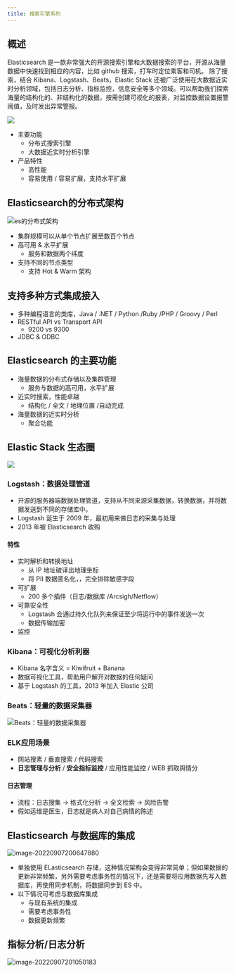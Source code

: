 ```yaml
---
title: 搜索引擎系列
---
```


## 概述

Elasticsearch 是一款非常强大的开源搜索引擎和大数据搜索的平台，开源从海量数据中快速找到相应的内容，比如 github 搜索，打车时定位乘客和司机。
除了搜索，结合 Kibana、Logstash、Beats，Elastic Stack
还被广泛使用在大数据近实时分析领域，包括日志分析、指标监控，信息安全等多个领域。可以帮助我们探索海量的结构化的、非结构化的数据，按需创建可视化的报表，对监控数据设置报警阈值，及时发出异常警报。

![](https://img.wkq.pub/hexo/image-20220907192958697.png)

* 主要功能
  * 分布式搜索引擎
  * 大数据近实时分析引擎
* 产品特性
  * 高性能
  * 容易使用 / 容易扩展，支持水平扩展

## Elasticsearch的分布式架构

![es的分布式架构](https://img.wkq.pub/hexo/image-20220907193719121.png)

* 集群规模可以从单个节点扩展至数百个节点
* 高可用 & 水平扩展
  * 服务和数据两个纬度
* 支持不同的节点类型
  * 支持 Hot & Warm 架构

## 支持多种方式集成接入

* 多种编程语言的类库，Java / .NET / Python /Ruby /PHP / Groovy / Perl
* RESTful API vs Transport API
  * 9200 vs  9300 
* JDBC & ODBC

## Elasticsearch 的主要功能

* 海量数据的分布式存储以及集群管理
  * 服务与数据的高可用，水平扩展
* 近实时搜索，性能卓越
  * 结构化 / 全文 / 地理位置 /自动完成
* 海量数据的近实时分析
  * 聚合功能

## Elastic Stack 生态圈

![](https://img.wkq.pub/hexo/elasticsearch生态圈.png)

### Logstash：数据处理管道

* 开源的服务器端数据处理管道，支持从不同来源采集数据，转换数据，并将数据发送到不同的存储库中。
* Logstash 诞生于 2009 年，最初用来做日志的采集与处理
* 2013 年被 Elasticsearch 收购

#### 特性

* 实时解析和转换地址
  * 从 IP 地址破译出地理坐标
  * 将 PII 数据匿名化，，完全排除敏感字段
* 可扩展
  * 200 多个插件（日志/数据库 /Arcsigh/Netflow）
* 可靠安全性
  * Logstash 会通过持久化队列来保证至少将运行中的事件发送一次
  * 数据传输加密
* 监控

### Kibana：可视化分析利器

* Kibana 名字含义 = Kiwifruit + Banana
* 数据可视化工具，帮助用户解开对数据的任何疑问
* 基于 Logstash 的工具，2013 年加入 Elastic 公司

### Beats：轻量的数据采集器

![Beats：轻量的数据采集器](https://img.wkq.pub/hexo/image-20220907195454672.png)

### ELK应用场景

* 网站搜素 / 垂直搜索 / 代码搜索
* **日志管理与分析** / **安全指标监控** / 应用性能监控 / WEB 抓取舆情分  

#### 日志管理

* 流程：日志搜集 → 格式化分析 → 全文检索 → 风险告警
* 假如运维是医生，日志就是病人对自己病情的陈述

## Elasticsearch 与数据库的集成

![image-20220907200647880](https://img.wkq.pub/hexo/image-20220907200647880.png)

* 单独使用 ELasticsearch 存储，这种情况架构会变得非常简单；但如果数据的更新非常频繁，另外需要考虑事务性的情况下，还是需要将应用数据先写入数据库，再使用同步机制，将数据同步到 ES 中。
* 以下情况可考虑与数据库集成
  * 与现有系统的集成
  * 需要考虑事务性
  * 数据更新频繁

## 指标分析/日志分析

![image-20220907201050183](https://img.wkq.pub/hexo/image-20220907201050183.png)



